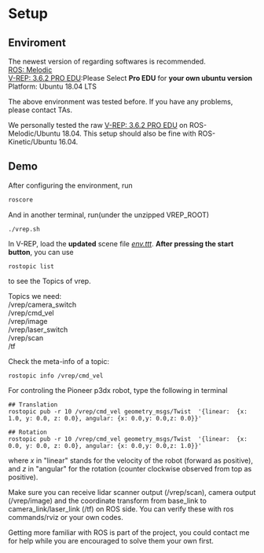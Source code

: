 # Setup

## Enviroment
The newest version of regarding softwares is recommended.<br>
[ROS: Melodic]<br>
[V-REP: 3.6.2 PRO EDU]:Please Select **Pro EDU** for **your own ubuntu version** <br>
Platform: Ubuntu 18.04 LTS 

The above environment was tested before. If you have any problems, please contact TAs.

We personally tested the raw [V-REP: 3.6.2 PRO EDU] on ROS-Melodic/Ubuntu 18.04. This setup should also be fine with ROS-Kinetic/Ubuntu 16.04.

## Demo
After configuring the environment, run
```bash
roscore
```
And in another terminal, run(under the unzipped VREP_ROOT)
```
./vrep.sh
```
In V-REP, load the **updated** scene file [*env.ttt*](resources/env.ttt).
**After pressing the start button**, you can use
```
rostopic list
```
to see the Topics of vrep.

Topics we need: <br>
/vrep/camera_switch<br>
/vrep/cmd_vel<br>
/vrep/image<br>
/vrep/laser_switch<br>
/vrep/scan<br>
/tf


Check the meta-info of a topic:
```
rostopic info /vrep/cmd_vel
```
For controling the Pioneer p3dx robot, type the following in terminal
```
## Translation
rostopic pub -r 10 /vrep/cmd_vel geometry_msgs/Twist  '{linear:  {x: 1.0, y: 0.0, z: 0.0}, angular: {x: 0.0,y: 0.0,z: 0.0}}' 

## Rotation
rostopic pub -r 10 /vrep/cmd_vel geometry_msgs/Twist  '{linear:  {x: 0.0, y: 0.0, z: 0.0}, angular: {x: 0.0,y: 0.0,z: 1.0}}' 
```
where $x$ in "linear" stands for the velocity of the robot (forward as positive), and $z$ in "angular" for the rotation (counter clockwise observed from top as positive).

Make sure you can receive lidar scanner output (/vrep/scan), camera output (/vrep/image) and the coordinate transform from base_link to camera_link/laser_link (/tf) on ROS side. You can verify these with ros commands/rviz or your own codes.

Getting more familiar with ROS is part of the project, you could contact me for help while you are encouraged to solve them your own first.


[ROS: Melodic]:http://wiki.ros.org/melodic
[V-REP: 3.6.2 PRO EDU]:https://coppeliarobotics.com/previousVersions
[vrep_ros_bridge]:https://github.com/lagadic/vrep_ros_bridge
[vrep_ros_interface]:https://github.com/CoppeliaRobotics/v_repExtRosInterface